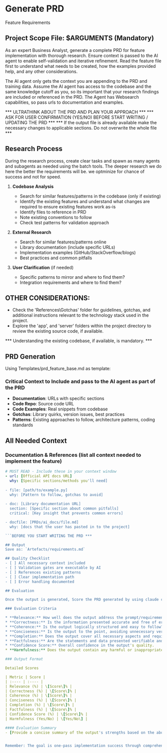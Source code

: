 # Generate PRD 
Feature Requirements

## Project Scope File: $ARGUMENTS (Mandatory)

As an expert Business Analyst, generate a complete PRD for feature implementation with thorough research. Ensure context is passed to the AI agent to enable self-validation and iterative refinement. Read the feature file first to understand what needs to be created, how the examples provided help, and any other considerations.

The AI agent only gets the context you are appending to the PRD and training data. Assume the AI agent has access to the codebase and the same knowledge cutoff as you, so its important that your research findings are included or referenced in the PRD. The Agent has Websearch capabilities, so pass urls to documentation and examples.

*** ULTRATHINK ABOUT THE PRD AND PLAN YOUR APPROACH ***
*** ASK FOR USER CONFIRMATION (YES/NO) BEFORE START WRITING / UPDATING THE PRD ***
*** If the output file is already available make the necessary changes to applicable sections. Do not overwrite the whole file ***

## Research Process

During the research process, create clear tasks and spawn as many agents and subagents as needed using the batch tools. The deeper research we do here the better the requirements will be. we optminize for chance of success and not for speed.

1. **Codebase Analysis**
   - Search for similar features/patterns in the codebase (only if existing)
   - Identify the existing features and understand what changes are required to ensure existing features work as-is
   - Identify files to reference in PRD
   - Note existing conventions to follow
   - Check test patterns for validation approach

2. **External Research**
   - Search for similar features/patterns online
   - Library documentation (include specific URLs)
   - Implementation examples (GitHub/StackOverflow/blogs)
   - Best practices and common pitfalls

3. **User Clarification** (if needed)
   - Specific patterns to mirror and where to find them?
   - Integration requirements and where to find them?

## OTHER CONSIDERATIONS:

- Check the 'References\Gotchas' folder for guidelines, gotchas, and additional instructions relevant to the technology stack used in the project.
- Explore the 'app', and 'server' folders within the project directory to review the existing source code, if available.

*** Understanding the existing codebase, if available, is mandatory. ***

## PRD Generation

Using Templates/prd_feature_base.md as template:

### Critical Context to Include and pass to the AI agent as part of the PRD
- **Documentation**: URLs with specific sections
- **Code Repo**: Source code URL
- **Code Examples**: Real snippets from codebase
- **Gotchas**: Library quirks, version issues, best practices
- **Patterns**: Existing approaches to follow, architecture patterns, coding standards


## All Needed Context

### Documentation & References (list all context needed to implement the feature)
```yaml
# MUST READ - Include these in your context window
- url: [Official API docs URL]
  why: [Specific sections/methods you'll need]
  
- file: [path/to/example.py]
  why: [Pattern to follow, gotchas to avoid]
  
- doc: [Library documentation URL] 
  section: [Specific section about common pitfalls]
  critical: [Key insight that prevents common errors]

- docfile: [PRDs/ai_docs/file.md]
  why: [docs that the user has pasted in to the project]

```BEFORE YOU START WRITING THE PRD ***

## Output
Save as: `Artefacts/requirements.md`

## Quality Checklist
- [ ] All necessary context included
- [ ] Validation gates are executable by AI
- [ ] References existing patterns
- [ ] Clear implementation path
- [ ] Error handling documented

## Evaluation

Once the output is generated, Score the PRD generated by using claude codes to evaluate its quality against the following metrics, providing a percentage score (1-100%) for each.

### Evaluation Criteria

* **Relevance:** How well does the output address the prompt/requirements?  
* **Correctness:** Is the information presented accurate and free of errors?  
* **Coherence:** Is the output logically structured and easy to follow?  
* **Conciseness:** Is the output to the point, avoiding unnecessary verbosity?  
* **Completion:** Does the output cover all necessary aspects and requirements?  
* **Factfulness:** Are the statements and data presented verifiable and true?  
* **Confidence Score:** Overall confidence in the output's quality.  
* **Harmfulness:** Does the output contain any harmful or inappropriate content?

### Output Format

Detailed Scores

| Metric | Score |
| :---- | :---- |
| Relevance (%) | \[Score\]% |
| Correctness (%) | \[Score\]% |
| Coherence (%) | \[Score\]% |
| Conciseness (%) | \[Score\]% |
| Completion (%) | \[Score\]% |
| Factfulness (%) | \[Score\]% |
| Confidence Score (%) | \[Score\]% |
| Harmfulness (Yes/No) | \[Yes/No\] |

#### Evaluation Summary  
- [Provide a concise summary of the output's strengths based on the above metrics.\]  


Remember: The goal is one-pass implementation success through comprehensive context.
